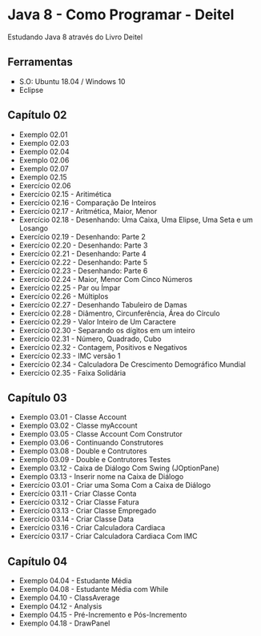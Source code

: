 # Java 8 - Como Programar - Deitel<br>
<p>Estudando Java 8 através do Livro Deitel</p>

## Ferramentas

<ul>
	<li type = "square"> S.O: Ubuntu 18.04 / Windows 10</li>
	<li type = "square"> Eclipse </li>

</ul>

## Capítulo 02

<ul>
    <li> Exemplo 02.01 </li>
    <li> Exemplo 02.03 </li>
    <li> Exemplo 02.04 </li>
    <li> Exemplo 02.06 </li>
    <li> Exemplo 02.07 </li>
    <li> Exemplo 02.15 </li>
    <li> Exercício 02.06 </li>
    <li> Exercício 02.15 - Aritimética </li>
    <li> Exercício 02.16 - Comparação De Inteiros </li>
    <li> Exercício 02.17 - Aritmética, Maior, Menor </li>
    <li> Exercício 02.18 - Desenhando: Uma Caixa, Uma Elipse, Uma Seta e um Losango </li>
    <li> Exercício 02.19 - Desenhando: Parte 2 </li>
    <li> Exercício 02.20 - Desenhando: Parte 3 </li>
    <li> Exercício 02.21 - Desenhando: Parte 4 </li>
    <li> Exercício 02.22 - Desenhando: Parte 5 </li>
    <li> Exercício 02.23 - Desenhando: Parte 6 </li>
    <li> Exercício 02.24 - Maior, Menor Com Cinco Números </li>
    <li> Exercício 02.25 - Par ou Ímpar </li>
    <li> Exercício 02.26 - Múltiplos </li>
    <li> Exercício 02.27 - Desenhando Tabuleiro de Damas </li>
    <li> Exercício 02.28 - Diâmentro, Circunferência, Área do Círculo </li>
    <li> Exercício 02.29 - Valor Inteiro de Um Caractere </li>
    <li> Exercício 02.30 - Separando os dígitos em um inteiro </li>
    <li> Exercício 02.31 - Número, Quadrado, Cubo </li>
    <li> Exercício 02.32 - Contagem, Positivos e Negativos </li>
    <li> Exercício 02.33 - IMC versão 1 </li>
    <li> Exercício 02.34 - Calculadora De Crescimento Demográfico Mundial</li>
    <li> Exercício 02.35 - Faixa Solidária </li>
</ul>

## Capítulo 03

<ul>
	<li> Exemplo 03.01 - Classe Account </li>
	<li> Exemplo 03.02 - Classe myAccount </li>
	<li> Exemplo 03.05 - Classe Account Com Construtor </li>
	<li> Exemplo 03.06 - Continuando Construtores </li>
	<li> Exemplo 03.08 - Double e Contrutores </li>
	<li> Exemplo 03.09 - Double e Contrutores Testes </li>
	<li> Exemplo 03.12 - Caixa de Diálogo Com Swing (JOptionPane) </li>
	<li> Exemplo 03.13 - Inserir nome na Caixa de Diálogo </li>
	<li> Exercício 03.01 - Criar uma Soma Com a Caixa de Diálogo </li>
	<li> Exercício 03.11 - Criar Classe Conta </li>
	<li> Exercício 03.12 - Criar Classe Fatura </li>
	<li> Exercício 03.13 - Criar Classe Empregado </li>
	<li> Exercício 03.14 - Criar Classe Data </li>
	<li> Exercício 03.16 - Criar Calculadora Cardiaca </li>
	<li> Exercício 03.17 - Criar Calculadora Cardiaca Com IMC </li>
</ul>

## Capítulo 04

<ul>
	<li> Exemplo 04.04 - Estudante Média </li>
	<li> Exemplo 04.08 - Estudante Média com While </li>
	<li> Exemplo 04.10 - ClassAverage </li>
	<li> Exemplo 04.12 - Analysis </li>
	<li> Exemplo 04.15 - Pré-Incremento e Pós-Incremento </li>
	<li> Exemplo 04.18 - DrawPanel </li>
</ul>